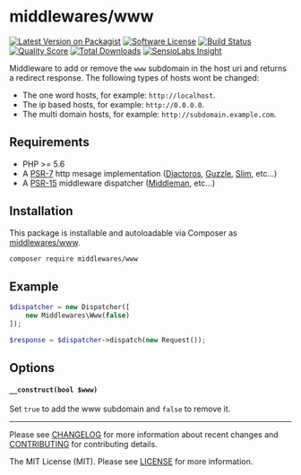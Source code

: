 # middlewares/www

[![Latest Version on Packagist][ico-version]][link-packagist]
[![Software License][ico-license]](LICENSE.md)
[![Build Status][ico-travis]][link-travis]
[![Quality Score][ico-scrutinizer]][link-scrutinizer]
[![Total Downloads][ico-downloads]][link-downloads]
[![SensioLabs Insight][ico-sensiolabs]][link-sensiolabs]

Middleware to add or remove the `www` subdomain in the host uri and returns a redirect response. The following types of hosts wont be changed:

* The one word hosts, for example: `http://localhost`.
* The ip based hosts, for example: `http://0.0.0.0`.
* The multi domain hosts, for example: `http://subdomain.example.com`.

## Requirements

* PHP >= 5.6
* A [PSR-7](https://packagist.org/providers/psr/http-message-implementation) http mesage implementation ([Diactoros](https://github.com/zendframework/zend-diactoros), [Guzzle](https://github.com/guzzle/psr7), [Slim](https://github.com/slimphp/Slim), etc...)
* A [PSR-15](https://github.com/http-interop/http-middleware) middleware dispatcher ([Middleman](https://github.com/mindplay-dk/middleman), etc...)

## Installation

This package is installable and autoloadable via Composer as [middlewares/www](https://packagist.org/packages/middlewares/www).

```sh
composer require middlewares/www
```

## Example

```php
$dispatcher = new Dispatcher([
	new Middlewares\Www(false)
]);

$response = $dispatcher->dispatch(new Request());
```

## Options

#### `__construct(bool $www)`

Set `true` to add the www subdomain and `false` to remove it.

---

Please see [CHANGELOG](CHANGELOG.md) for more information about recent changes and [CONTRIBUTING](CONTRIBUTING.md) for contributing details.

The MIT License (MIT). Please see [LICENSE](LICENSE) for more information.

[ico-version]: https://img.shields.io/packagist/v/middlewares/www.svg?style=flat-square
[ico-license]: https://img.shields.io/badge/license-MIT-brightgreen.svg?style=flat-square
[ico-travis]: https://img.shields.io/travis/middlewares/www/master.svg?style=flat-square
[ico-scrutinizer]: https://img.shields.io/scrutinizer/g/middlewares/www.svg?style=flat-square
[ico-downloads]: https://img.shields.io/packagist/dt/middlewares/www.svg?style=flat-square
[ico-sensiolabs]: https://img.shields.io/sensiolabs/i/68cf669f-15ca-4bfa-8cb2-7400f984a228.svg?style=flat-square

[link-packagist]: https://packagist.org/packages/middlewares/www
[link-travis]: https://travis-ci.org/middlewares/www
[link-scrutinizer]: https://scrutinizer-ci.com/g/middlewares/www
[link-downloads]: https://packagist.org/packages/middlewares/www
[link-sensiolabs]: https://insight.sensiolabs.com/projects/68cf669f-15ca-4bfa-8cb2-7400f984a228
